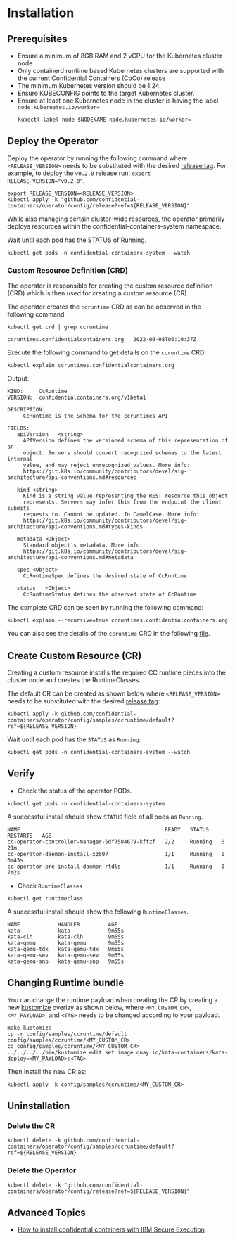 # Installation

## Prerequisites
- Ensure a minimum of 8GB RAM and 2 vCPU for the Kubernetes cluster node
- Only containerd runtime based Kubernetes clusters are supported with the current Confidential Containers (CoCo) release
- The minimum Kubernetes version should be 1.24.
- Ensure KUBECONFIG points to the target Kubernetes cluster.
- Ensure at least one Kubernetes node in the cluster is having the label `node.kubernetes.io/worker=`
  ```
  kubectl label node $NODENAME node.kubernetes.io/worker=
  ```

## Deploy the Operator

Deploy the operator by running the following command where `<RELEASE_VERSION>` needs to be substituted with the desired [release tag](https://github.com/confidential-containers/operator/tags). For example, to deploy the `v0.2.0` release run: `export RELEASE_VERSION="v0.2.0"`.

```
export RELEASE_VERSION=<RELEASE_VERSION>
kubectl apply -k "github.com/confidential-containers/operator/config/release?ref=${RELEASE_VERSION}"
```

While also managing certain cluster-wide resources, the operator primarily deploys resources within the confidential-containers-system namespace.


Wait until each pod has the STATUS of Running.

```
kubectl get pods -n confidential-containers-system --watch
```

### Custom Resource Definition (CRD)

The operator is responsible for creating the custom resource definition (CRD) which is
then used for creating a custom resource (CR).

The operator creates the `ccruntime` CRD as can be observed in the following command:

```
kubectl get crd | grep ccruntime

ccruntimes.confidentialcontainers.org   2022-09-08T06:10:37Z
```

Execute the following command to get details on the `ccruntime` CRD:

```
kubectl explain ccruntimes.confidentialcontainers.org
```

Output:

```
KIND:     CcRuntime
VERSION:  confidentialcontainers.org/v1beta1

DESCRIPTION:
     CcRuntime is the Schema for the ccruntimes API

FIELDS:
   apiVersion	<string>
     APIVersion defines the versioned schema of this representation of an
     object. Servers should convert recognized schemas to the latest internal
     value, and may reject unrecognized values. More info:
     https://git.k8s.io/community/contributors/devel/sig-architecture/api-conventions.md#resources

   kind	<string>
     Kind is a string value representing the REST resource this object
     represents. Servers may infer this from the endpoint the client submits
     requests to. Cannot be updated. In CamelCase. More info:
     https://git.k8s.io/community/contributors/devel/sig-architecture/api-conventions.md#types-kinds

   metadata	<Object>
     Standard object's metadata. More info:
     https://git.k8s.io/community/contributors/devel/sig-architecture/api-conventions.md#metadata

   spec	<Object>
     CcRuntimeSpec defines the desired state of CcRuntime

   status	<Object>
     CcRuntimeStatus defines the observed state of CcRuntime
```

The complete CRD can be seen by running the following command:
```
kubectl explain --recursive=true ccruntimes.confidentialcontainers.org
```
You can also see the details of the `ccruntime` CRD in the following [file](https://github.com/confidential-containers/operator/blob/main/api/v1beta1/ccruntime_types.go#L90).

## Create Custom Resource (CR)

Creating a custom resource installs the required CC runtime pieces into the cluster node and creates the RuntimeClasses.

The default CR can be created as shown below where `<RELEASE_VERSION>` needs to be substituted with the
desired [release tag](https://github.com/confidential-containers/operator/tags):

```
kubectl apply -k github.com/confidential-containers/operator/config/samples/ccruntime/default?ref=${RELEASE_VERSION}
```

Wait until each pod has the `STATUS` as `Running`:

```
kubectl get pods -n confidential-containers-system --watch
```

## Verify

- Check the status of the operator PODs.

```
kubectl get pods -n confidential-containers-system
```

A successful install should show `STATUS` field of all pods as `Running`.

```
NAME                                              READY   STATUS    RESTARTS   AGE
cc-operator-controller-manager-5df7584679-kffzf   2/2     Running   0          21m
cc-operator-daemon-install-xz697                  1/1     Running   0          6m45s
cc-operator-pre-install-daemon-rtdls              1/1     Running   0          7m2s
```

- Check `RuntimeClasses`

```
kubectl get runtimeclass
```

A successful install should show the following `RuntimeClasses`.

```
NAME            HANDLER         AGE
kata            kata            9m55s
kata-clh        kata-clh        9m55s
kata-qemu       kata-qemu       9m55s
kata-qemu-tdx   kata-qemu-tdx   9m55s
kata-qemu-sev   kata-qemu-sev   9m55s
kata-qemu-snp   kata-qemu-snp   9m55s
```

## Changing Runtime bundle

You can change the runtime payload when creating the CR by creating a new [kustomize](https://kustomize.io) overlay
as shown below, where `<MY_CUSTOM_CR>`, `<MY_PAYLOAD>`, and `<TAG>` needs to be changed according to your payload.

```
make kustomize
cp -r config/samples/ccruntime/default config/samples/ccruntime/<MY_CUSTOM_CR>
cd config/samples/ccruntime/<MY_CUSTOM_CR>
../../../../bin/kustomize edit set image quay.io/kata-containers/kata-deploy=<MY_PAYLOAD>:<TAG>
```

Then install the new CR as:

```
kubectl apply -k config/samples/ccruntime/<MY_CUSTOM_CR>
```

## Uninstallation

### Delete the CR
```
kubectl delete -k github.com/confidential-containers/operator/config/samples/ccruntime/default?ref=${RELEASE_VERSION}
```

### Delete the Operator

```
kubectl delete -k "github.com/confidential-containers/operator/config/release?ref=${RELEASE_VERSION}"
```

## Advanced Topics

- [How to install confidential containers with IBM Secure Execution](how-to/INSTALL-CC-WITH-IBM-SE.md)
